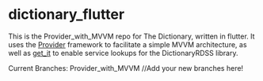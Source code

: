 # dictionary_flutter

This is the Provider_with_MVVM repo for The Dictionary, written in flutter.  It uses the [Provider](https://pub.dev/packages/provider) framework to facilitate a simple MVVM architecture, as well as [get_it](https://pub.dev/packages/get_it) to enable service lookups for the DictionaryRDSS library.

Current Branches:
Provider_with_MVVM
//Add your new branches here!

